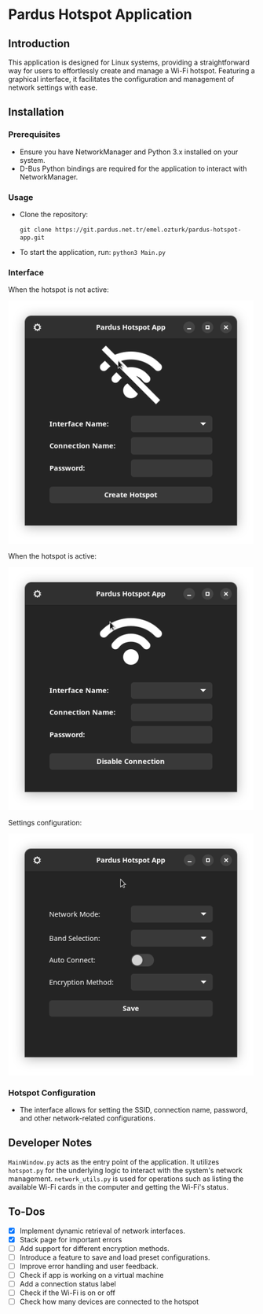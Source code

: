 # Pardus Hotspot Application

## Introduction
This application is designed for Linux systems, providing a straightforward way
for users to effortlessly create and manage a Wi-Fi hotspot.
Featuring a graphical interface, it facilitates the configuration and management of network settings with ease.

## Installation

### Prerequisites
- Ensure you have NetworkManager and Python 3.x installed on your system.
- D-Bus Python bindings are required for the application to interact with NetworkManager.

### Usage
- Clone the repository:

    ```
    git clone https://git.pardus.net.tr/emel.ozturk/pardus-hotspot-app.git
    ```

- To start the application, run:
    `python3 Main.py`

### Interface

When the hotspot is not active:

<img src="img/disable.png" alt="Hotspot Disabled" width="500" height="auto"/>

When the hotspot is active:

<img src="img/enable.png" alt="Hotspot Enabled" width="500" height="auto"/>

Settings configuration:

<img src="img/settings.png" alt="Hotspot Settings" width="500" height="auto"/>

### Hotspot Configuration
- The interface allows for setting the SSID, connection name, password, and other network-related configurations.

## Developer Notes
`MainWindow.py` acts as the entry point of the application. It utilizes
`hotspot.py` for the underlying logic to interact with the system's network
management.
`network_utils.py` is used for operations such as listing the available Wi-Fi
cards in the computer and getting the Wi-Fi's status.

## To-Dos
- [x] Implement dynamic retrieval of network interfaces.
- [x] Stack page for important errors
- [ ] Add support for different encryption methods.
- [ ] Introduce a feature to save and load preset configurations.
- [ ] Improve error handling and user feedback.
- [ ] Check if app is working on a virtual machine
- [ ] Add a connection status label
- [ ] Check if the Wi-Fi is on or off
- [ ] Check how many devices are connected to the hotspot
